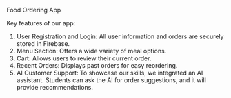 Food Ordering App

Key features of our app:

1. User Registration and Login: All user information and orders are securely stored in Firebase.
2. Menu Section: Offers a wide variety of meal options.
3. Cart: Allows users to review their current order.
4. Recent Orders: Displays past orders for easy reordering.
5. AI Customer Support: To showcase our skills, we integrated an AI assistant. Students can ask the AI for order suggestions, and it will provide recommendations.

